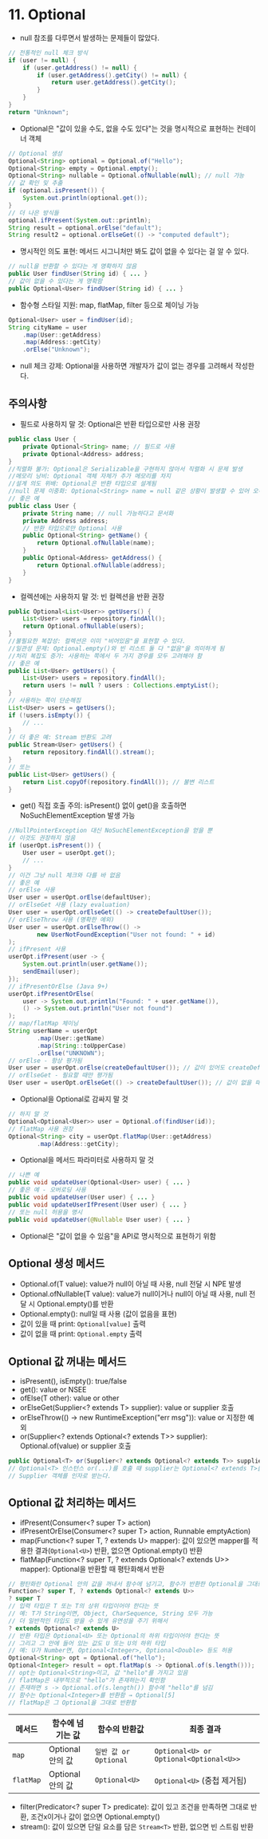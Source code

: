 # 11. Optional
- null 참조를 다루면서 발생하는 문제들이 많았다.
```java
// 전통적인 null 체크 방식
if (user != null) {
    if (user.getAddress() != null) {
        if (user.getAddress().getCity() != null) {
            return user.getAddress().getCity();
        }
    }
}
return "Unknown";
```
- Optional은 "값이 있을 수도, 없을 수도 있다"는 것을 명시적으로 표현하는 컨테이너 객체
```java
// Optional 생성
Optional<String> optional = Optional.of("Hello");
Optional<String> empty = Optional.empty();
Optional<String> nullable = Optional.ofNullable(null); // null 가능
// 값 확인 및 추출
if (optional.isPresent()) {
    System.out.println(optional.get());
}
// 더 나은 방식들
optional.ifPresent(System.out::println);
String result = optional.orElse("default");
String result2 = optional.orElseGet(() -> "computed default");
```
- 명시적인 의도 표현: 메서드 시그니처만 봐도 값이 없을 수 있다는 걸 알 수 있다.
```java
// null을 반환할 수 있다는 게 명확하지 않음
public User findUser(String id) { ... }
// 값이 없을 수 있다는 게 명확함
public Optional<User> findUser(String id) { ... }
```
- 함수형 스타일 지원: map, flatMap, filter 등으로 체이닝 가능
```java
Optional<User> user = findUser(id);
String cityName = user
    .map(User::getAddress)
    .map(Address::getCity)
    .orElse("Unknown");
```
- null 체크 강제: Optional을 사용하면 개발자가 값이 없는 경우를 고려해서 작성한다.
## 주의사항
- 필드로 사용하지 말 것: Optional은 반환 타입으로만 사용 권장
```java
public class User {
    private Optional<String> name; // 필드로 사용
    private Optional<Address> address;
}
//직렬화 불가: Optional은 Serializable을 구현하지 않아서 직렬화 시 문제 발생
//메모리 낭비: Optional 객체 자체가 추가 메모리를 차지
//설계 의도 위배: Optional은 반환 타입으로 설계됨
//null 문제 이중화: Optional<String> name = null 같은 상황이 발생할 수 있어 오히려 더 복잡
// 좋은 예
public class User {
    private String name; // null 가능하다고 문서화
    private Address address;
    // 반환 타입으로만 Optional 사용
    public Optional<String> getName() {
        return Optional.ofNullable(name);
    }
    public Optional<Address> getAddress() {
        return Optional.ofNullable(address);
    }
}
```
- 컬렉션에는 사용하지 말 것: 빈 컬렉션을 반환 권장
```java
public Optional<List<User>> getUsers() {
    List<User> users = repository.findAll();
    return Optional.ofNullable(users);
}
//불필요한 복잡성: 컬렉션은 이미 "비어있음"을 표현할 수 있다.
//일관성 문제: Optional.empty()와 빈 리스트 둘 다 "없음"을 의미하게 됨
//처리 복잡도 증가: 사용하는 쪽에서 두 가지 경우를 모두 고려해야 함
// 좋은 예
public List<User> getUsers() {
    List<User> users = repository.findAll();
    return users != null ? users : Collections.emptyList();
}
// 사용하는 쪽이 단순해짐
List<User> users = getUsers();
if (!users.isEmpty()) {
    // ...
}
// 더 좋은 예: Stream 반환도 고려
public Stream<User> getUsers() {
    return repository.findAll().stream();
}
// 또는
public List<User> getUsers() {
    return List.copyOf(repository.findAll()); // 불변 리스트
}
```
- get() 직접 호출 주의: isPresent() 없이 get()을 호출하면 NoSuchElementException 발생 가능
```java
//NullPointerException 대신 NoSuchElementException을 얻을 뿐
// 이것도 권장하지 않음
if (userOpt.isPresent()) {
    User user = userOpt.get();
    // ...
}
// 이건 그냥 null 체크와 다를 바 없음
// 좋은 예
// orElse 사용
User user = userOpt.orElse(defaultUser);
// orElseGet 사용 (lazy evaluation)
User user = userOpt.orElseGet(() -> createDefaultUser());
// orElseThrow 사용 (명확한 예외)
User user = userOpt.orElseThrow(() ->
        new UserNotFoundException("User not found: " + id)
);
// ifPresent 사용
userOpt.ifPresent(user -> {
    System.out.println(user.getName());
    sendEmail(user);
});
// ifPresentOrElse (Java 9+)
userOpt.ifPresentOrElse(
    user -> System.out.println("Found: " + user.getName()),
    () -> System.out.println("User not found")
);
// map/flatMap 체이닝
String userName = userOpt
        .map(User::getName)
        .map(String::toUpperCase)
        .orElse("UNKNOWN");
// orElse - 항상 평가됨
User user = userOpt.orElse(createDefaultUser()); // 값이 있어도 createDefaultUser() 호출
// orElseGet - 필요할 때만 평가됨
User user = userOpt.orElseGet(() -> createDefaultUser()); // 값이 없을 때만 호출
```
- Optional을 Optional로 감싸지 말 것
```java
// 하지 말 것
Optional<Optional<User>> user = Optional.of(findUser(id));
// flatMap 사용 권장
Optional<String> city = userOpt.flatMap(User::getAddress)
        .map(Address::getCity);
```
- Optional을 메서드 파라미터로 사용하지 말 것
```java
// 나쁜 예
public void updateUser(Optional<User> user) { ... }
// 좋은 예 - 오버로딩 사용
public void updateUser(User user) { ... }
public void updateUserIfPresent(User user) { ... }
// 또는 null 허용을 명시
public void updateUser(@Nullable User user) { ... }
```
- Optional은 "값이 없을 수 있음"을 API로 명시적으로 표현하기 위함
## Optional 생성 메서드
- Optional.of(T value): value가 null이 아닐 때 사용, null 전달 시 NPE 발생
- Optional.ofNullable(T value): value가 null이거나 null이 아닐 때 사용, null 전달 시 Optional.empty()를 반환
- Optional.empty(): null일 때 사용 (값이 없음을 표현)
- 값이 있을 때 print: `Optional[value]` 출력
- 값이 없을 때 print: `Optional.empty` 출력
## Optional 값 꺼내는 메서드
- isPresent(), isEmpty(): true/false
- get(): value or NSEE
- ofElse(T other): value or other
- orElseGet(Supplier<? extends T> supplier): value or supplier 호출
- orElseThrow(() -> new RuntimeException("err msg")): value or 지정한 예외
- or(Supplier<? extends Optional<? extends T>> supplier): Optional.of(value) or supplier 호출
```java
public Optional<T> or(Supplier<? extends Optional<? extends T>> supplier)
// Optional<T> 인스턴스 or(...)를 호출 때 supplier는 Optional<? extends T>를 반환
// Supplier 객체를 인자로 받는다.
```
## Optional 값 처리하는 메서드
- ifPresent(Consumer<? super T> action)
- ifPresentOrElse(Consumer<? super T> action, Runnable emptyAction)
- map(Function<? super T, ? extends U> mapper): 값이 있으면 mapper를 적용한 결과(`Optional<U>`) 반환, 없으면 Optional.empty() 반환
- flatMap(Function<? super T, ? extends Optional<? extends U>> mapper): Optional을 반환할 때 평탄화해서 반환
```java
// 평탄화란 Optional 안의 값을 꺼내서 함수에 넘기고, 함수가 반환한 Optional을 그대로 반환하는 것
Function<? super T, ? extends Optional<? extends U>>
? super T
// 입력 타입은 T 또는 T의 상위 타입이어야 한다는 뜻
// 예: T가 String이면, Object, CharSequence, String 모두 가능
// 더 일반적인 타입도 받을 수 있게 유연성을 주기 위해서
? extends Optional<? extends U>
// 반환 타입은 Optional<U> 또는 Optional의 하위 타입이어야 한다는 뜻
// 그리고 그 안에 들어 있는 값도 U 또는 U의 하위 타입
// 예: U가 Number면, Optional<Integer>, Optional<Double> 등도 허용
Optional<String> opt = Optional.of("hello");
Optional<Integer> result = opt.flatMap(s -> Optional.of(s.length()));
// opt는 Optional<String>이고, 값 "hello"를 가지고 있음
// flatMap은 내부적으로 "hello"가 존재하는지 확인함
// 존재하면 s -> Optional.of(s.length()) 함수에 "hello"를 넘김
// 함수는 Optional<Integer>를 반환함 → Optional[5]
// flatMap은 그 Optional을 그대로 반환함
```

| 메서드 | 함수에 넘기는 값 | 함수의 반환값 | 최종 결과 |
|--------|------------------|----------------|------------|
| `map` | Optional 안의 값 | `일반 값 or Optional` | `Optional<U> or Optional<Optional<U>>` |
| `flatMap` | Optional 안의 값 | `Optional<U>` | `Optional<U>` (중첩 제거됨) |

- filter(Predicator<? super T> predicate): 값이 있고 조건을 만족하면 그대로 반환, 조건x이거나 값이 없으면 Optional.empty()
- stream(): 값이 있으면 단일 요소를 담은 `Stream<T>` 반환, 없으면 빈 스트림 반환
